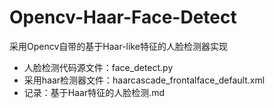 # Opencv-Haar-Face-Detect
 采用Opencv自带的基于Haar-like特征的人脸检测器实现
 * 人脸检测代码源文件：face_detect.py
 * 采用haar检测器文件：haarcascade_frontalface_default.xml
 * 记录：基于Haar特征的人脸检测.md
